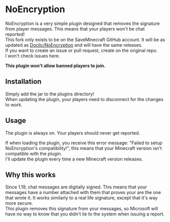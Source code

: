 # NoEncryption
NoEncryption is a very simple plugin designed that removes the signature from player messages. This means that your players won't be chat reported!  
This fork only exists to be on the SaveMinecraft GitHub account. It will be as updated as <a href="https://github.com/Doclic/NoEncryption">Doclic/NoEncryption</a> and will have the same releases.  
If you want to create an issue or pull request, create on the original repo.  
I won't check issues here.  
  
<b>This plugin won't allow banned players to join.</b>

## Installation
Simply add the jar to the plugins directory!  
When updating the plugin, your players need to disconnect for the changes to work.  

## Usage
The plugin is always on. Your players should never get reported.  
  
If when loading the plugin, you receive this error message: "Failed to setup NoEncryption's compatibility!", this means that your Minecraft version isn't compatible with the plugin.  
I'll update the plugin every time a new Minecraft version releases.

## Why this works
Since 1.19, chat messages are digitally signed. This means that your messages have a number attached with them that proves your are the one that wrote it. It works similarly to a real life signature, except that it's way more secure.  
This plugin removes this signature from your messages, so Microsoft will have no way to know that you didn't lie to the system when issuing a report.
